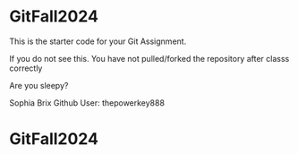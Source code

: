 # GitFall2024


This is the starter code for your Git Assignment.

If you do not see this. You have not pulled/forked the repository after classs correctly


Are you sleepy?

Sophia Brix
Github User: thepowerkey888

# GitFall2024
